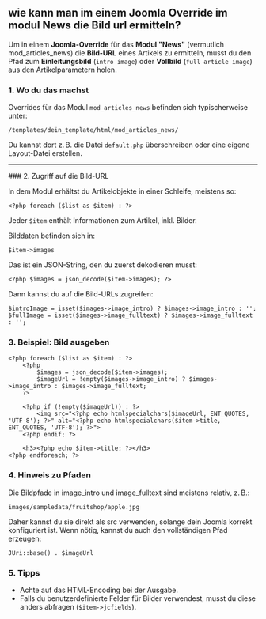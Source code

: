 ## wie kann man im einem **Joomla Override** im modul News die Bild url ermitteln?


Um in einem **Joomla-Override** für das **Modul "News"** (vermutlich mod_articles_news) die **Bild-URL** eines Artikels zu ermitteln, musst du den Pfad zum **Einleitungsbild** (`intro image`) oder **Vollbild** (`full article image`) aus den Artikelparametern holen.

### 1. Wo du das machst

Overrides für das Modul `mod_articles_news` befinden sich typischerweise unter:

```
/templates/dein_template/html/mod_articles_news/
```

Du kannst dort z. B. die Datei `default.php` überschreiben oder eine eigene Layout-Datei erstellen.
<hr>
### 2. Zugriff auf die Bild-URL

In dem Modul erhältst du Artikelobjekte in einer Schleife, meistens so:

```
<?php foreach ($list as $item) : ?>
```

Jeder `$item` enthält Informationen zum Artikel, inkl. Bilder.

Bilddaten befinden sich in:
```
$item->images

```

Das ist ein JSON-String, den du zuerst dekodieren musst:

```
<?php $images = json_decode($item->images); ?>
```

Dann kannst du auf die Bild-URLs zugreifen:

```
$introImage = isset($images->image_intro) ? $images->image_intro : '';
$fullImage = isset($images->image_fulltext) ? $images->image_fulltext : '';
```

### 3. Beispiel: Bild ausgeben
```
<?php foreach ($list as $item) : ?>
    <?php
        $images = json_decode($item->images);
        $imageUrl = !empty($images->image_intro) ? $images->image_intro : $images->image_fulltext;
    ?>
    
    <?php if (!empty($imageUrl)) : ?>
        <img src="<?php echo htmlspecialchars($imageUrl, ENT_QUOTES, 'UTF-8'); ?>" alt="<?php echo htmlspecialchars($item->title, ENT_QUOTES, 'UTF-8'); ?>">
    <?php endif; ?>
    
    <h3><?php echo $item->title; ?></h3>
<?php endforeach; ?>
```
### 4. Hinweis zu Pfaden

Die Bildpfade in image_intro und image_fulltext sind meistens relativ, z. B.:

```
images/sampledata/fruitshop/apple.jpg
```

Daher kannst du sie direkt als src verwenden, solange dein Joomla korrekt konfiguriert ist. Wenn nötig, kannst du auch den vollständigen Pfad erzeugen:

```
JUri::base() . $imageUrl
```

### 5. Tipps
* Achte auf das HTML-Encoding bei der Ausgabe.
* Falls du benutzerdefinierte Felder für Bilder verwendest, musst du diese anders abfragen (`$item->jcfields`).




